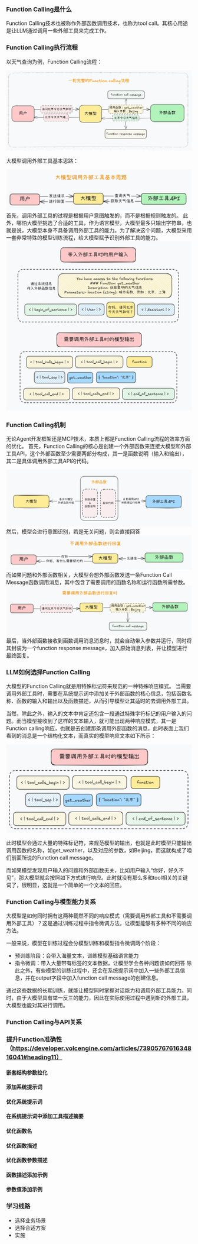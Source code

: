 ### Function Calling是什么
Function Calling技术也被称作外部函数调用技术，也称为tool call。其核心用途是让LLM通过调用一些外部工具来完成工作。

### Function Calling执行流程
以天气查询为例，Function Calling流程：
<div align=center><img src="./images/Function Call/Function-Calling流程.png"></div>

大模型调用外部工具基本思路：
<div align=center><img src="./images/Function Call/LLM调用Function Calling流程.png"></div>
首先，调用外部工具的过程是根据用户意图触发的，而不是根据规则触发的。
此外，哪怕大模型挑选了合适的工具，作为语言模型，大模型最多只输出字符串，也就是说，大模型本身不具备调用外部工具的能力。为了解决这个问题，大模型采用一套非常特殊的模型训练流程，给大模型赋予识别外部工具的能力。
<div align=center><img src="./images/Function Call/Function-Calling原理.png"></div>

### Function Calling机制
无论Agent开发框架还是MCP技术，本质上都是Function Calling流程的效率方面的优化。
首先，Function Calling的核心是创建一个外部函数来连接大模型和外部工具API，这个外部函数至少需要两部分构成，其一是函数说明（输入和输出），其二是具体调用外部工具API的代码。
<div align=center><img src="./images/Function Call/Function-Calling机制.png"></div>
然后，模型会进行意图识别，若是无关问题，则会直接回答
<div align=center><img src="./images/Function Call/Function-Calling无关回答.png"></div>
而如果问题和外部函数相关，大模型会想外部函数发送一条Function Call Message函数调用消息，其中包含了需要调用的函数名称和运行函数所需参数。
<div align=center><img src="./images/Function Call/Function-Calling外部调用.png"></div>
最后，当外部函数接收到函数调用消息消息时，就会自动带入参数并运行，同时将其封装为一个function response message，加入原始消息列表，并让模型进行最终回复。

### LLM如何选择Function Calling
大模型的Function Calling就是用特殊标记符来规范的一种特殊响应模式。 当需要调用外部工具时，需要在系统提示词中添加关于外部函数的核心信息，包括函数名称、函数的输入和输出以及函数描述，从而引导模型让其适时的去调用外部工具。

当然，除此之外，输入的文本中肯定还包含一段通过特殊字符标记的用户输入的问题。而当模型接收到了这样的文本输入，就可能出现两种响应模式，其一是Function calling响应，也就是去创建那条调用外部函数的消息，此时表面上我们看到的消息是一个结构化文本，而真实的模型响应文本如下所示：

<div align=center><img src="./images/Function Call/模型调用Function-Call时输出.png"></div>

此时模型会通过大量的特殊标记符，来规范模型的输出，也就是此时模型只能输出调用函数的名称，如get_weather，以及对应的参数，如Beijing，而这就构成了咱们前面所说的Function call message。

而如果模型发现用户输入的问题和外部函数无关，比如用户输入“你好，好久不见”，那大模型就会按照如下方式进行响应。此时就没有那么多和tool相关的关键词了，很明显，这就是一个简单的一个文本的回应。

### Function Calling与模型能力关系
大模型是如何同时拥有这两种截然不同的响应模式（需要调用外部工具和不需要调用外部工具）？这是通过训练过程中指令微调方法，让模型能够有多种不同的响应方法。

一般来说，模型在训练过程会分模型训练和模型指令微调两个阶段：
- 预训练阶段：会带入海量文本，训练模型基础语言能力
- 指令微调：带入大量带有标签的文本数据，让模型学会各种问题该如何回答
除此之外，有些模型的训练过程中，还会在系统提示词中加入一些外部工具信息，并在output字段中加入function call message的创建信息。

通过这些数据的长期训练，就能让模型同时掌握对话能力和调用外部工具能力。同时，由于大模型具有举一反三的能力，因此在实际使用过程中遇到新的外部工具，大模型也能对其进行调用。


### Function Calling与API关系

### 提升Function准确性（https://developer.volcengine.com/articles/7390576761634816041#heading11）

#### 嵌套结构参数拉化

#### 添加系统提示词

#### 优化系统提示词

#### 在系统提示词中添加工具描述摘要

#### 优化函数名

#### 优化函数描述

#### 优化函数参数描述

#### 函数描述添加示例

#### 参数值添加示例

### 学习线路
- 选择业务场景
- 选择合适方案
- 实施